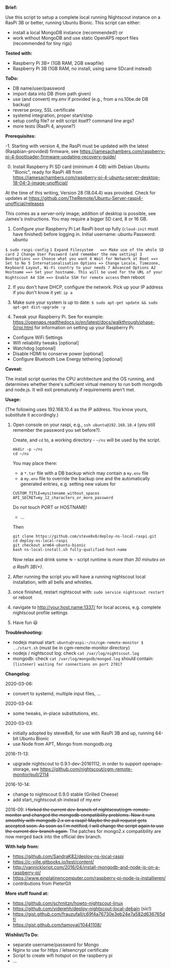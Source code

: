 __Brief:__

Use this script to setup a complete local running Nightscout instance on a RasPi 3B or better, running Ubuntu Bionic.
This script can either:
 * install a local MongoDB instance (recommended!) or
 * work without MongoDB and use static OpenAPS report files (recommended for tiny rigs)

__Tested with:__

 * Raspberry Pi 3B+ (1GB RAM, 2GB swapfile)
 * Raspberry Pi 3B  (1GB RAM, no install, using same SDcard instead)

__ToDo:__

 * DB name/user/password
 * import data into DB (from path given)
 * use (and convert) my.env if provided (e.g., from a ns.10be.de DB backup)
 * reverse proxy, SSL certificate
 * systemd integration, proper start/stop
 * setup config file? or edit script itself? command line args?
 * more tests (RasPi 4, anyone?)

__Prerequisites:__

 -1. Starting with version 4, the RasPi must be updated with the latest (Raspbian-provided) firmware, see
	https://jamesachambers.com/raspberry-pi-4-bootloader-firmware-updating-recovery-guide/

 0. Install Raspberry Pi SD card (minimum 4 GB) with Debian Ubuntu "Bionic", ready for RasPi 4B from
	https://jamesachambers.com/raspberry-pi-4-ubuntu-server-desktop-18-04-3-image-unofficial/

   At the time of this writing, Version 28 (18.04.4) was provided. Check for updates at
	https://github.com/TheRemote/Ubuntu-Server-raspi4-unofficial/releases

   This comes as a server-only image; addition of desktop is possible, see James's instructions.
   You may require a bigger SD card, 8 or 16 GB.


 1. Configure your Raspberry Pi
   Let RasPi boot up fully (`cloud-init` must have finished) before logging in.
   Initial username: ubuntu Password: ubuntu

   `$ sudo raspi-config`
    ```
    1 Expand Filesystem   ==> Make use of the whole SD card
    2 Change User Password (and remember the new setting)
    3 Bootoptions ==> Choose what you want
    4 Wait for Network at Boot ==> Set to No
    5 Internationalisation Options => Change Locale, Timezone, Keyboard Layout, Wi-Fi country to your needs
    7 Advanced Options
	A2 Hostname ==> Set your hostname. This will be used for the URL of your Nightscout
	A4 SSH ==> Enable SSH for remote access
    ```
   then reboot
 
 2. If you don't have DHCP, configure the network.
    Pick up your IP address if you don't know it yet: `ip a`
 
 3. Make sure your system is up to date:
   `$ sudo apt-get update && sudo apt-get dist-upgrade -y`

 4. Tweak your Raspberry Pi.
    See for example: https://openaps.readthedocs.io/en/latest/docs/walkthrough/phase-0/rpi.html for information on setting up your Raspberry Pi:

 * Configure WiFi Settings
 * Wifi reliability tweaks [optional]
 * Watchdog [optional]
 * Disable HDMI to conserve power [optional]
 * Configure Bluetooth Low Energy tethering [optional]

__Caveat:__

 The install script queries the CPU architecture and the OS running, and determines
 whether there's sufficient virtual memory to run both mongodb and node.js.
 It will exit prematurely if requirements aren't met.

__Usage:__

(The following uses 192.168.10.4 as the IP address. You know yours, substitute it accordingly.)

 1. Open console on your raspi, e.g., `ssh ubuntu@192.168.10.4` (you still remember the password you set before?).

    Create, and `cd` to, a working directory - `~/ns` will be used by the script.
    ```
    mkdir -p ~/ns
    cd ~/ns
    ```
    You may place there:
    - a `*.tar` file with a DB backup which may contain a `my.env` file
    - a `my.env` file to override the backup one and the automatically generated entries,
    e.g. setting new values for
    ```
    CUSTOM_TITLE=mysitename_without_spaces
    API_SECRET=my_12_characters_or_more_password
    ```
    Do not touch PORT or HOSTNAME!
    - ...

     Then
    ```
    git clone https://github.com/steve8x8/deploy-ns-local-raspi.git
    cd deploy-ns-local-raspi
    git checkout arm64-ubuntu-bionic
    bash ns-local-install.sh fully-qualified-host-name
    ```
     Now relax and drink some :coffee: - script runtime is *more than 30 minutes on a RasPi 3B(+)*.

 2. After running the script you will have a running nightscout local installation, with all bells and whistles.
 
 3. once finished, restart nightscout with: `sudo service nightscout restart` or reboot
 4. navigate to http://your.host.name:1337/ for local access, e.g. complete nightscout profile settings
 5. Have fun :smiley:

__Troubleshooting:__

 * nodejs manual start: `ubuntu@raspi:~/ns/cgm-remote-monitor $ ../start.sh` (must be in cgm-remote-monitor directory)
 * nodejs / nightscout log: check `cat /var/log/nightscout.log`
 * mongodb: check `cat /var/log/mongodb/mongod.log` should contain: `[listener] waiting for connections on port 27017`

__Changelog:__

2020-03-06:

- convert to systemd, multiple input files, ...

2020-03-04:

- some tweaks, in-place substitutions, etc.

2020-03-03:

- initially adopted by steve8x8, for use with RasPi 3B and up, running 64-bit Ubuntu Bionic
- use Node from APT, Mongo from mongodb.org

2016-11-13:

- upgrade nightscout to 0.9.1-dev-20161112, in order to support openaps-storage, see https://github.com/nightscout/cgm-remote-monitor/pull/2114

2016-10-14: 

- change to nightscout 0.9.0 stable (Grilled Cheese)
- add start_nightscout.sh instead of my.env

2016-09:
~~I forked the current dev-branch of nightscout/cgm-remote-monitor and changed the mongodb compatibility problems. Now it runs smoothly with mongodb 2.x on a raspi!
Maybe the pull request gets accepted soon. As soon as I´m notified, I will change the script again to use the current dev-branch again.~~
The patches for mongo2.x compatibility are now merged back into the official dev branch.

__With help from:__

- https://github.com/SandraK82/deploy-ns-local-raspi
- https://c-ville.gitbooks.io/test/content/
- http://yannickloriot.com/2016/04/install-mongodb-and-node-js-on-a-raspberry-pi/
- https://www.einplatinencomputer.com/raspberry-pi-node-js-installieren/
- contributions from PieterGit

__More stuff found at:__
- https://github.com/schmitzn/howto-nightscout-linux
- https://github.com/viderehh/deploy-nightscout-local-debain (sic!)
- https://gist.github.com/frauzufall/c69f4a76730e3eb24e7a582d636765df/
- https://gist.github.com/tamoyal/10441108/

__Wishlist/To Do:__
- separate username/password for Mongo
- Nginx to use for https / letsencrypt certificate
- Script to create wifi hotspot on the raspberry pi
- ...
